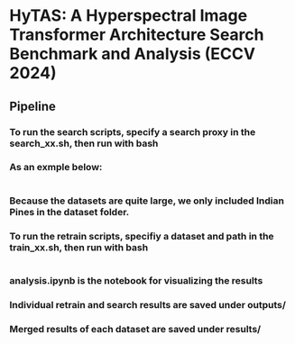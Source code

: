 # HyTAS: A Hyperspectral Image Transformer Architecture Search Benchmark and Analysis (ECCV 2024)


## Pipeline


### To run the search scripts, specify a search proxy in the search_xx.sh, then run with bash
### As an exmple below:
```bash search_indian_sf_final.sh
```
### Because the datasets are quite large, we only included Indian Pines in the dataset folder.

### To run the retrain scripts, specifiy a dataset and path in the train_xx.sh, then run with bash
```bash train_searched_sf.sh
```

### analysis.ipynb is the notebook for visualizing the results

### Individual retrain and search results are saved under outputs/ 
### Merged results of each dataset are saved under results/ 


